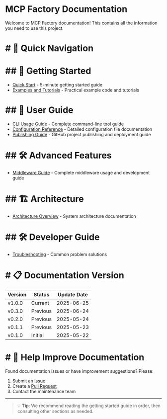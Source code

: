 # MCP Factory Documentation

Welcome to MCP Factory documentation! This contains all the information you need to use this project.

# # 📖 Quick Navigation

# ## 🚀 Getting Started
- [Quick Start](getting-started.md) - 5-minute getting started guide
- [Examples and Tutorials](../examples/README.md) - Practical example code and tutorials

# ## 🔧 User Guide
- [CLI Usage Guide](cli_guide.md) - Complete command-line tool guide
- [Configuration Reference](configuration.md) - Detailed configuration file documentation
- [Publishing Guide](publishing-guide.md) - GitHub project publishing and deployment guide

# ## 🛠️ Advanced Features
- [Middleware Guide](middleware.md) - Complete middleware usage and development guide

# ## 🏗️ Architecture
- [Architecture Overview](architecture/README.md) - System architecture documentation

# ## 🛠️ Developer Guide
- [Troubleshooting](troubleshooting.md) - Common problem solutions

# # 📋 Documentation Version

| Version | Status | Update Date |
|---------|--------|-------------|
| v1.0.0 | Current | 2025-06-25 |
| v0.3.0 | Previous | 2025-06-24 |
| v0.2.0 | Previous | 2025-05-24 |
| v0.1.1 | Previous | 2025-05-23 |
| v0.1.0 | Initial | 2025-05-22 |

# # 🤝 Help Improve Documentation

Found documentation issues or have improvement suggestions? Please:
1. Submit an [Issue](https://github.com/your-repo/issues)
2. Create a [Pull Request](https://github.com/your-repo/pulls)
3. Contact the maintenance team

---

> 💡 **Tip**: We recommend reading the getting started guide in order, then consulting other sections as needed. 